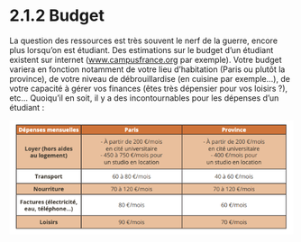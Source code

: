 
# 2.1.2 Budget

La question des ressources est très souvent le nerf de la guerre, encore plus lorsqu’on est étudiant.
Des estimations sur le budget d’un étudiant existent sur internet (www.campusfrance.org par
exemple). Votre budget variera en fonction notamment de votre lieu d’habitation (Paris ou
plutôt la province), de votre niveau de débrouillardise (en cuisine par exemple…), de votre
capacité à gérer vos finances (êtes très dépensier pour vos loisirs ?), etc… Quoiqu’il en soit, il y
a des incontournables pour les dépenses d’un étudiant :

![budget](/img/budget-depenses-mensuelles.png)

